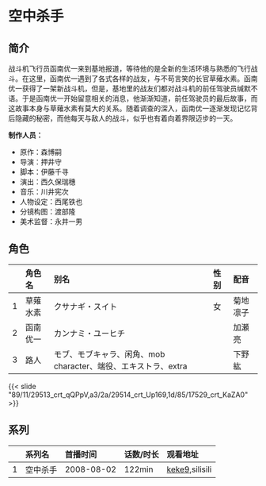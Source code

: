 # 空中杀手


## 简介

战斗机飞行员函南优一来到基地报道，等待他的是全新的生活环境与熟悉的飞行战斗。在这里，函南优一遇到了各式各样的战友，与不苟言笑的长官草薙水素。函南优一获得了一架新战斗机，但是，基地里的战友们都对战斗机的前任驾驶员缄默不语。于是函南优一开始留意相关的消息，他渐渐知道，前任驾驶员的最后故事，而这故事本身与草薙水素有莫大的关系。随着调查的深入，函南优一逐渐发现记忆背后隐藏的秘密，而他每天与敌人的战斗，似乎也有着向着界限迈步的一天。

**制作人员：**
- 原作：森博嗣
- 导演：押井守
- 脚本：伊藤千寻
- 演出：西久保瑞穗
- 音乐：川井宪次
- 人物设定：西尾铁也
- 分镜构图：渡部隆
- 美术监督：永井一男

## 角色

|     |   角色名   |   别名  | 性别 |  配音  |
|:--- |:------  |:----      |:---  |:--   |
| 1 | 草薙水素 | クサナギ・スイト | 女 | 菊地凛子 |
| 2 | 函南优一 | カンナミ・ユーヒチ |  | 加瀬亮 |
| 3 | 路人 | モブ、モブキャラ、闲角、mob character、端役、エキストラ、extra |  | 下野紘 |

{{< slide "89/11/29513_crt_qQPpV,a3/2a/29514_crt_Up169,1d/85/17529_crt_KaZA0" >}}

## 系列

|     |   系列名   |   首播时间  | 话数/时长  | 观看地址 |
|:---  |:------    |:----      |:---       |:---  |
| 1 | 空中杀手 | 2008-08-02 | 122min | [keke9](https://www.keke9.app/search?k=空中杀手),silisili  |



